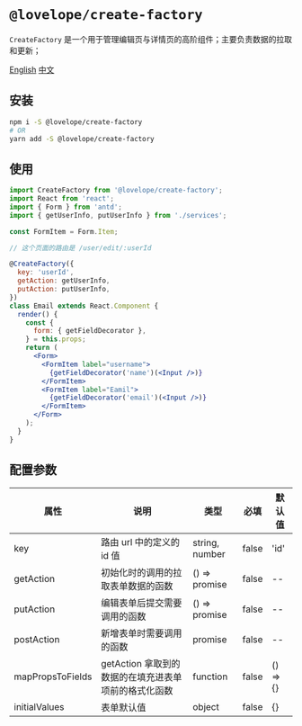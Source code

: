 # `@lovelope/create-factory`

`CreateFactory` 是一个用于管理编辑页与详情页的高阶组件；主要负责数据的拉取和更新；

[English](./README.md)
[中文](./README.zh-CN.md)

## 安装

```bash
npm i -S @lovelope/create-factory
# OR
yarn add -S @lovelope/create-factory
```

## 使用

```jsx
import CreateFactory from '@lovelope/create-factory';
import React from 'react';
import { Form } from 'antd';
import { getUserInfo, putUserInfo } from './services';

const FormItem = Form.Item;

// 这个页面的路由是 /user/edit/:userId

@CreateFactory({
  key: 'userId',
  getAction: getUserInfo,
  putAction: putUserInfo,
})
class Email extends React.Component {
  render() {
    const {
      form: { getFieldDecorator },
    } = this.props;
    return (
      <Form>
        <FormItem label="username">
          {getFieldDecorator('name')(<Input />)}
        </FormItem>
        <FormItem label="Eamil">
          {getFieldDecorator('email')(<Input />)}
        </FormItem>
      </Form>
    );
  }
}
```

## 配置参数

| 属性             | 说明                                                 | 类型           | 必填  | 默认值   |
| ---------------- | ---------------------------------------------------- | -------------- | ----- | -------- |
| key              | 路由 url 中的定义的 id 值                            | string, number | false | 'id'     |
| getAction        | 初始化时的调用的拉取表单数据的函数                   | () => promise  | false | --       |
| putAction        | 编辑表单后提交需要调用的函数                         | () => promise  | false | --       |
| postAction       | 新增表单时需要调用的函数                             | promise        | false | --       |
| mapPropsToFields | getAction 拿取到的数据的在填充进表单项前的格式化函数 | function       | false | () => {} |
| initialValues    | 表单默认值                                           | object         | false | {}       |
